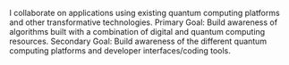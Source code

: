 
I collaborate on applications using existing quantum computing platforms and other transformative technologies.
Primary Goal: Build awareness of algorithms built with a combination of digital and quantum computing resources.
Secondary Goal: Build awareness of the different quantum computing platforms and developer interfaces/coding tools.

